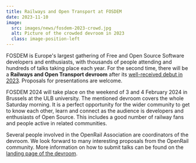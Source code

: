```yaml
---
title: Railways and Open Transport at FOSDEM
date: 2023-11-10
image:
  src: images/news/fosdem-2023-crowd.jpg
  alt: Picture of the crowded devroom in 2023
  class: image-position-left
---
```


FOSDEM is Europe's largest gathering of Free and Open Source Software developers and enthusiasts, with thousands of people attending and hundreds of talks taking place each year. For the second time, there will be a **Railways and Open Transport devroom** after its [well-received debut in 2023](https://archive.fosdem.org/2023/schedule/track/railways_and_open_transport/). Proposals for presentations are welcome.

FOSDEM 2024 will take place on the weekend of 3 and 4 February 2024 in Brussels at the ULB university. The mentioned devroom covers the whole Saturday morning. It is a perfect opportunity for the wider community to get to know each other, learn and connect as the audience is developers and enthusiasts of Open Source. This includes a good number of railway fans and people active in related communities.

Several people involved in the OpenRail Association are coordinators of the devroom. We look forward to many interesting proposals from the OpenRail community. More information on how to submit talks can be found on the [landing page of the devroom](https://github.com/OpenRailAssociation/FOSDEM/blob/main/2024-cfp.md).
